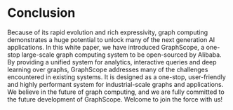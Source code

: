 # Conclusion

Because of its rapid evolution and rich expressivity, graph computing demonstrates a huge potential to unlock many of the next generation AI applications. In this white paper, we have introduced GraphScope, a one-stop large-scale graph computing system to be open-sourced by Alibaba. By providing a unified system for analytics, interactive queries and deep learning over graphs, GraphScope addresses many of the challenges encountered in existing systems. It is designed as a one-stop, user-friendly and highly performant system for industrial-scale graphs and applications. We believe in the future of graph computing, and we are fully committed to the future development of GraphScope. Welcome to join the force with us! 
